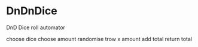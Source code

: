 # DnDnDice
DnD Dice roll automator

choose dice
choose amount
randomise trow x amount add total
return total
